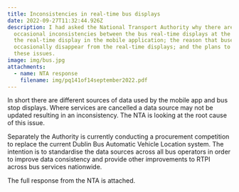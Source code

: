 ```yaml
---
title: Inconsistencies in real-time bus displays
date: 2022-09-27T11:32:44.926Z
description: I had asked the National Transport Authority why there are
  occasional inconsistencies between the bus real-time displays at the stop and
  the real-time display in the mobile application; the reason that buses
  occasionally disappear from the real-time displays; and the plans to resolve
  these issues.
image: img/bus.jpg
attachments:
  - name: NTA response
    filename: img/pq141of14september2022.pdf
---
```

In short there are different sources of data used by the mobile app and bus stop displays. Where services are cancelled a data source may not be updated resulting in an inconsistency. The NTA is looking at the root cause of this issue. 

Separately the Authority is currently conducting a procurement competition to replace the current Dublin Bus Automatic Vehicle Location system. The intention is to standardise the data sources across all bus operators in order to improve data consistency and provide other improvements to RTPI across bus services nationwide.

The full response from the NTA is attached.
